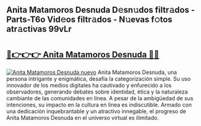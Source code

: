 ## Anita Matamoros Desnuda D𝚎sn𝚞dos filtr𝚊dos - Parts-T6o Vid𝚎os filtr𝚊dos - N𝚞evas f𝚘tos atr𝚊ctivas 99vLr

# <h2><a href="http://mb16mci.tromn.icu/?c=Anita+Matamoros+Desnuda">🔗👉👉👉 Anita Matamoros Desnuda 🔗🔗</a></h2>

[![Anita Matamoros Desnuda nuevo](https://i.imgur.com/pEAQMta.gif)](http://mb16mci.tromn.icu/?c=Anita+Matamoros+Desnuda)
Anita Matamoros Desnuda, una persona intrigante y enigmática, desafía la categorización simple. Su uso innovador de los medios digitales ha cautivado y enfurecido a los observadores, generando debates sobre identidad, ética y la naturaleza cambiante de las comunidades en línea. A pesar de la ambigüedad de sus intenciones, su impacto en la cultura en línea es indiscutible. Armado con una dedicación inquebrantable y un atractivo innegable, el progreso de Anita Matamoros Desnuda en el universo virtual es ilimitado.
